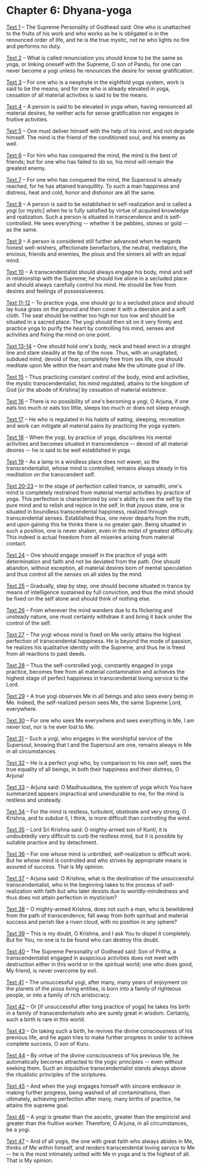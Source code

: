 # Chapter 6: Dhyana-yoga

[Text 1](1.md) – The Supreme Personality of Godhead said: One who is unattached to the fruits of his work and who works as he is obligated is in the renounced order of life, and he is the true mystic, not he who lights no fire and performs no duty.

[Text 2](2.md) – What is called renunciation you should know to be the same as yoga, or linking oneself with the Supreme, O son of Pandu, for one can never become a yogi unless he renounces the desire for sense gratification.

[Text 3](3.md) – For one who is a neophyte in the eightfold yoga system, work is said to be the means; and for one who is already elevated in yoga, cessation of all material activities is said to be the means.

[Text 4](4.md) – A person is said to be elevated in yoga when, having renounced all material desires, he neither acts for sense gratification nor engages in fruitive activities.

[Text 5](5.md) – One must deliver himself with the help of his mind, and not degrade himself. The mind is the friend of the conditioned soul, and his enemy as well.

[Text 6](6.md) – For him who has conquered the mind, the mind is the best of friends; but for one who has failed to do so, his mind will remain the greatest enemy.

[Text 7](7.md) – For one who has conquered the mind, the Supersoul is already reached, for he has attained tranquillity. To such a man happiness and distress, heat and cold, honor and dishonor are all the same.

[Text 8](8.md) – A person is said to be established in self-realization and is called a yogi [or mystic] when he is fully satisfied by virtue of acquired knowledge and realization. Such a person is situated in transcendence and is self-controlled. He sees everything -- whether it be pebbles, stones or gold -- as the same.

[Text 9](9.md) – A person is considered still further advanced when he regards honest well-wishers, affectionate benefactors, the neutral, mediators, the envious, friends and enemies, the pious and the sinners all with an equal mind.

[Text 10](10.md) – A transcendentalist should always engage his body, mind and self in relationship with the Supreme; he should live alone in a secluded place and should always carefully control his mind. He should be free from desires and feelings of possessiveness.

[Text 11-12](11-12.md) – To practice yoga, one should go to a secluded place and should lay kusa grass on the ground and then cover it with a deerskin and a soft cloth. The seat should be neither too high nor too low and should be situated in a sacred place. The yogi should then sit on it very firmly and practice yoga to purify the heart by controlling his mind, senses and activities and fixing the mind on one point.

[Text 13-14](13-14.md) – One should hold one's body, neck and head erect in a straight line and stare steadily at the tip of the nose. Thus, with an unagitated, subdued mind, devoid of fear, completely free from sex life, one should meditate upon Me within the heart and make Me the ultimate goal of life.

[Text 15](15.md) – Thus practicing constant control of the body, mind and activities, the mystic transcendentalist, his mind regulated, attains to the kingdom of God [or the abode of Krishna] by cessation of material existence.

[Text 16](16.md) – There is no possibility of one's becoming a yogi, O Arjuna, if one eats too much or eats too little, sleeps too much or does not sleep enough.

[Text 17](17.md) – He who is regulated in his habits of eating, sleeping, recreation and work can mitigate all material pains by practicing the yoga system.

[Text 18](18.md) – When the yogi, by practice of yoga, disciplines his mental activities and becomes situated in transcendence -- devoid of all material desires -- he is said to be well established in yoga.

[Text 19](19.md) – As a lamp in a windless place does not waver, so the transcendentalist, whose mind is controlled, remains always steady in his meditation on the transcendent self.

[Text 20-23](20-23.md) – In the stage of perfection called trance, or samadhi, one's mind is completely restrained from material mental activities by practice of yoga. This perfection is characterized by one's ability to see the self by the pure mind and to relish and rejoice in the self. In that joyous state, one is situated in boundless transcendental happiness, realized through transcendental senses. Established thus, one never departs from the truth, and upon gaining this he thinks there is no greater gain. Being situated in such a position, one is never shaken, even in the midst of greatest difficulty. This indeed is actual freedom from all miseries arising from material contact.

[Text 24](24.md) – One should engage oneself in the practice of yoga with determination and faith and not be deviated from the path. One should abandon, without exception, all material desires born of mental speculation and thus control all the senses on all sides by the mind.

[Text 25](25.md) – Gradually, step by step, one should become situated in trance by means of intelligence sustained by full conviction, and thus the mind should be fixed on the self alone and should think of nothing else.

[Text 26](26.md) – From wherever the mind wanders due to its flickering and unsteady nature, one must certainly withdraw it and bring it back under the control of the self.

[Text 27](27.md) – The yogi whose mind is fixed on Me verily attains the highest perfection of transcendental happiness. He is beyond the mode of passion, he realizes his qualitative identity with the Supreme, and thus he is freed from all reactions to past deeds.

[Text 28](28.md) – Thus the self-controlled yogi, constantly engaged in yoga practice, becomes free from all material contamination and achieves the highest stage of perfect happiness in transcendental loving service to the Lord.

[Text 29](29.md) – A true yogi observes Me in all beings and also sees every being in Me. Indeed, the self-realized person sees Me, the same Supreme Lord, everywhere.

[Text 30](30.md) – For one who sees Me everywhere and sees everything in Me, I am never lost, nor is he ever lost to Me.

[Text 31](31.md) – Such a yogi, who engages in the worshipful service of the Supersoul, knowing that I and the Supersoul are one, remains always in Me in all circumstances.

[Text 32](32.md) – He is a perfect yogi who, by comparison to his own self, sees the true equality of all beings, in both their happiness and their distress, O Arjuna!

[Text 33](33.md) – Arjuna said: O Madhusudana, the system of yoga which You have summarized appears impractical and unendurable to me, for the mind is restless and unsteady.

[Text 34](34.md) – For the mind is restless, turbulent, obstinate and very strong, O Krishna, and to subdue it, I think, is more difficult than controlling the wind.

[Text 35](35.md) – Lord Sri Krishna said: O mighty-armed son of Kunti, it is undoubtedly very difficult to curb the restless mind, but it is possible by suitable practice and by detachment.

[Text 36](36.md) – For one whose mind is unbridled, self-realization is difficult work. But he whose mind is controlled and who strives by appropriate means is assured of success. That is My opinion.

[Text 37](37.md) – Arjuna said: O Krishna, what is the destination of the unsuccessful transcendentalist, who in the beginning takes to the process of self-realization with faith but who later desists due to worldly-mindedness and thus does not attain perfection in mysticism?

[Text 38](38.md) – O mighty-armed Krishna, does not such a man, who is bewildered from the path of transcendence, fall away from both spiritual and material success and perish like a riven cloud, with no position in any sphere?

[Text 39](39.md) – This is my doubt, O Krishna, and I ask You to dispel it completely. But for You, no one is to be found who can destroy this doubt.

[Text 40](40.md) – The Supreme Personality of Godhead said: Son of Pritha, a transcendentalist engaged in auspicious activities does not meet with destruction either in this world or in the spiritual world; one who does good, My friend, is never overcome by evil.

[Text 41](41.md) – The unsuccessful yogi, after many, many years of enjoyment on the planets of the pious living entities, is born into a family of righteous people, or into a family of rich aristocracy.

[Text 42](42.md) – Or [if unsuccessful after long practice of yoga] he takes his birth in a family of transcendentalists who are surely great in wisdom. Certainly, such a birth is rare in this world.

[Text 43](43.md) – On taking such a birth, he revives the divine consciousness of his previous life, and he again tries to make further progress in order to achieve complete success, O son of Kuru.

[Text 44](44.md) – By virtue of the divine consciousness of his previous life, he automatically becomes attracted to the yogic principles -- even without seeking them. Such an inquisitive transcendentalist stands always above the ritualistic principles of the scriptures.

[Text 45](45.md) – And when the yogi engages himself with sincere endeavor in making further progress, being washed of all contaminations, then ultimately, achieving perfection after many, many births of practice, he attains the supreme goal.

[Text 46](46.md) – A yogi is greater than the ascetic, greater than the empiricist and greater than the fruitive worker. Therefore, O Arjuna, in all circumstances, be a yogi.

[Text 47](47.md) – And of all yogis, the one with great faith who always abides in Me, thinks of Me within himself, and renders transcendental loving service to Me -- he is the most intimately united with Me in yoga and is the highest of all. That is My opinion.

